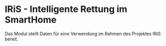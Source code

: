 # IRiS - Intelligente Rettung im SmartHome
Das Modul stellt Daten für eine Verwendung im Rahmen des Projektes IRiS bereit.